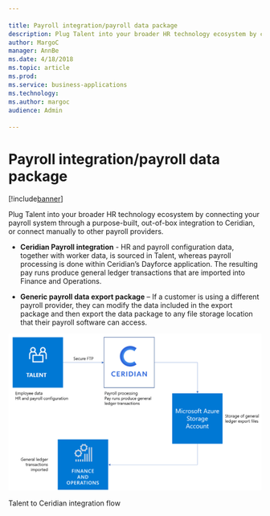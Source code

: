 ```yaml
---

title: Payroll integration/payroll data package
description: Plug Talent into your broader HR technology ecosystem by connecting your payroll system through a purpose-built, out-of-box integration to Ceridian, or connect manually to other payroll providers.
author: MargoC
manager: AnnBe
ms.date: 4/18/2018
ms.topic: article
ms.prod: 
ms.service: business-applications
ms.technology: 
ms.author: margoc
audience: Admin

---
```

#  Payroll integration/payroll data package




[!include[banner](../../../includes/banner.md)]

Plug Talent into your broader HR technology ecosystem by connecting your payroll
system through a purpose-built, out-of-box integration to Ceridian, or connect
manually to other payroll providers.

-   **Ceridian Payroll integration** - HR and payroll configuration data,
    together with worker data, is sourced in Talent, whereas payroll processing
    is done within Ceridian’s Dayforce application. The resulting pay runs
    produce general ledger transactions that are imported into Finance and
    Operations.

-   **Generic payroll data export package** – If a customer is using a different
    payroll provider, they can modify the data included in the export package
    and then export the data package to any file storage location that their
    payroll software can access.

![A diagram showing the flow of integration between Talent and Ceridian](media/payroll-integration-payroll-data-package-1.png "A diagram showing the flow of integration between Talent and Ceridian")
<!-- Talent_Payroll integration - Payroll data package_A.png -->


Talent to Ceridian integration flow
